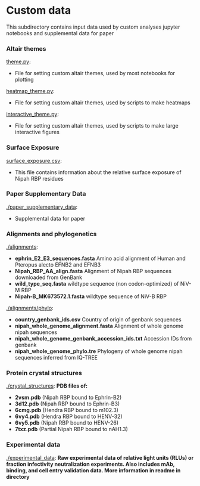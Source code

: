 # Custom data
This subdirectory contains input data used by custom analyses jupyter notebooks and supplemental data for paper
### Altair themes
[theme.py](theme.py): 
* File for setting custom altair themes, used by most notebooks for plotting

[heatmap_theme.py](heatmap_theme.py): 
* File for setting custom altair themes, used by scripts to make heatmaps

[interactive_theme.py](interactive_theme.py):
* File for setting custom altair themes, used by scripts to make large interactive figures

### Surface Exposure
[surface_exposure.csv](surface_exposure.csv): 
* This file contains information about the relative surface exposure of Nipah RBP residues

### Paper Supplementary Data
[./paper_supplementary_data](paper_supplementary_data):
* Supplemental data for paper

### Alignments and phylogenetics
[./alignments](alignments): 
* **ephrin_E2_E3_sequences.fasta** Amino acid alignment of Human and Pteropus alecto EFNB2 and EFNB3
* **Nipah_RBP_AA_align.fasta** Alignment of Nipah RBP sequences downloaded from GenBank
* **wild_type_seq.fasta** wildtype sequence (non codon-optimized) of NiV-M RBP
* **Nipah-B_MK673572.1.fasta** wildtype sequence of NiV-B RBP

[./alignments/phylo](phylogenetics):
* **country_genbank_ids.csv** Country of origin of genbank sequences
* **nipah_whole_genome_alignment.fasta** Alignment of whole genome nipah sequences
* **nipah_whole_genome_genbank_accession_ids.txt** Accession IDs from genbank
* **nipah_whole_genome_phylo.tre** Phylogeny of whole genome nipah sequences inferred from IQ-TREE

### Protein crystal structures
[./crystal_structures](crystal_structures):
**PDB files of:**
* **2vsm.pdb** (Nipah RBP bound to Ephrin-B2)
* **3d12.pdb** (Nipah RBP bound to Ephrin-B3)
* **6cmg.pdb** (Hendra RBP bound to m102.3)
* **6vy4.pdb** (Hendra RBP bound to HENV-32)
* **6vy5.pdb** (Nipah RBP bound to HENV-26)
* **7txz.pdb** (Partial Nipah RBP bound to nAH1.3)

### Experimental data
[./experimental_data](experimental_data): **Raw experimental data of relative light units (RLUs) or fraction infectivity neutralization experiments. Also includes mAb, binding, and cell entry validation data. More information in readme in directory**


